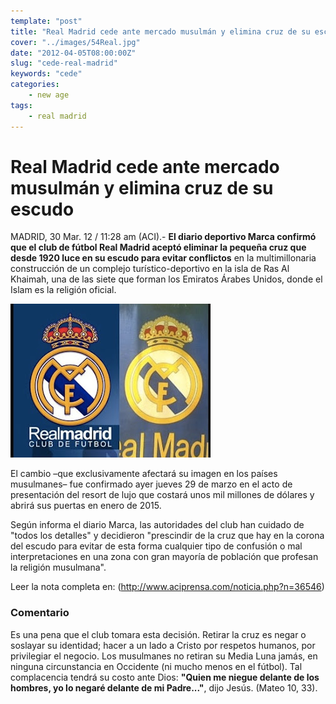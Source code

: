 ```yaml
---
template: "post"
title: "Real Madrid cede ante mercado musulmán y elimina cruz de su escudo"
cover: "../images/54Real.jpg"
date: "2012-04-05T08:00:00Z"
slug: "cede-real-madrid"
keywords: "cede"
categories: 
    - new age
tags: 
    - real madrid
---
```


# Real Madrid cede ante mercado musulmán y elimina cruz de su escudo

MADRID, 30 Mar. 12 / 11:28 am (ACI).- **El diario deportivo Marca confirmó que el club de fútbol Real Madrid aceptó eliminar la pequeña cruz que desde 1920 luce en su escudo para evitar conflictos** en la multimillonaria construcción de un complejo turístico-deportivo en la isla de Ras Al Khaimah, una de las siete que forman los Emiratos Árabes Unidos, donde el Islam es la religión oficial.


![Real Madrid](../images/54Real.jpg) 

El cambio –que exclusivamente afectará su imagen en los países musulmanes– fue confirmado ayer jueves 29 de marzo en el acto de presentación del resort de lujo que costará unos mil millones de dólares y abrirá sus puertas en enero de 2015.

Según informa el diario Marca, las autoridades del club han cuidado de "todos los detalles" y decidieron "prescindir de la cruz que hay en la corona del escudo para evitar de esta forma cualquier tipo de confusión o mal interpretaciones en una zona con gran mayoría de población que profesan la religión musulmana".

Leer la nota completa en: (http://www.aciprensa.com/noticia.php?n=36546) 

### Comentario
Es una pena que el club tomara esta decisión. Retirar la cruz es negar o soslayar su identidad; hacer a un lado a Cristo por respetos humanos, por privilegiar el negocio. Los musulmanes no retiran su Media Luna jamás, en ninguna circunstancia en Occidente (ni mucho menos en el fútbol). Tal complacencia tendrá su costo ante Dios: **"Quien me niegue delante de los hombres, yo lo negaré delante de mi Padre..."**, dijo Jesús. (Mateo 10, 33).  